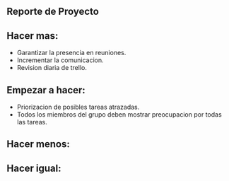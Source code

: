 
Reporte de Proyecto
-------------------
Hacer mas: 
----------
  * Garantizar la presencia en reuniones.
  * Incrementar la comunicacion.
  * Revision diaria de trello.

Empezar a hacer:
----------------
  * Priorizacion de posibles tareas atrazadas.
  * Todos los miembros del grupo deben mostrar preocupacion por todas las tareas.

Hacer menos:
------------

Hacer igual:
------------


